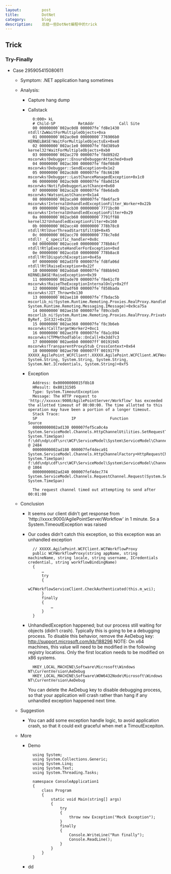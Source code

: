 ```yaml
---
layout:         post
title:          DotNet
category:       blog
description:    总结一些DotNet编程中的trick
---
```


## Trick

### Try-Finally
- Case 295905415080611
	- Symptom: .NET application hang sometimes
	- Analysis:
		- Capture hang dump
		- Callstack

				0:000> kL
				# Child-SP          RetAddr           Call Site
				00 00000000`002ac0d8 000007fe`fd8e1430 ntdll!ZwWaitForMultipleObjects+0xa
				01 00000000`002ac0e0 00000000`776906b0 KERNELBASE!WaitForMultipleObjectsEx+0xe8
				02 00000000`002ac1e0 000007fe`f8d389a9 kernel32!WaitForMultipleObjects+0xb0
				03 00000000`002ac270 000007fe`f8d892d2 mscorwks!Debugger::EnsureDebuggerAttached+0xe9
				04 00000000`002ac300 000007fe`f8ef08d0 mscorwks!Debugger::SendException+0x1e2
				05 00000000`002ac8d0 000007fe`f8c66190 mscorwks!Debugger::LastChanceManagedException+0x1c0
				06 00000000`002ac9d0 000007fe`f8a0d154 mscorwks!NotifyDebuggerLastChance+0x60
				07 00000000`002aca20 000007fe`f8e6dadb mscorwks!WatsonLastChance+0x1a4
				08 00000000`002aca90 000007fe`f8e6fac9 mscorwks!InternalUnhandledExceptionFilter_Worker+0x22b
				09 00000000`002acb30 00000000`7771bc00 mscorwks!InternalUnhandledExceptionFilter+0x29
				0a 00000000`002acb60 00000000`7791ff88 kernel32!UnhandledExceptionFilter+0x160
				0b 00000000`002acc40 00000000`778b78c8 ntdll!RtlUserThreadStart$filt$0+0x45
				0c 00000000`002acc70 00000000`778c7e8d ntdll!__C_specific_handler+0x8c
				0d 00000000`002acce0 00000000`778b84cf ntdll!RtlpExecuteHandlerForException+0xd
				0e 00000000`002acd10 00000000`778b8ac8 ntdll!RtlDispatchException+0x45a
				0f 00000000`002ad3f0 000007fe`fd8fa06d ntdll!RtlRaiseException+0x22f
				10 00000000`002adda0 000007fe`f88bb943 KERNELBASE!RaiseException+0x39
				11 00000000`002ade70 000007fe`f8e61cf0 mscorwks!RaiseTheExceptionInternalOnly+0x2ff
				12 00000000`002adf60 000007fe`f858bada mscorwks!JIT_Throw+0x130
				13 00000000`002ae110 000007fe`f7bdac5b mscorlib_ni!System.Runtime.Remoting.Proxies.RealProxy.HandleReturnMessage(System.Runtime.Remoting.Messaging.IMessage, System.Runtime.Remoting.Messaging.IMessage)+0x9ca75a
				14 00000000`002ae150 000007fe`f89ccbd5 mscorlib_ni!System.Runtime.Remoting.Proxies.RealProxy.PrivateInvoke(System.Runtime.Remoting.Proxies.MessageData ByRef, Int32)+0x21b
				15 00000000`002ae360 000007fe`f8c3b6eb mscorwks!CallTargetWorker2+0xc1
				16 00000000`002ae3f0 000007fe`f8a1c894 mscorwks!CTPMethodTable::OnCall+0x3dd7c3
				17 00000000`002ae6b0 000007ff`00191945 mscorwks!TransparentProxyStub_CrossContext+0x64
				18 00000000`002ae790 000007ff`001917f9 XXXXX_AgilePoint_WCFClient!.XXXXX.AgilePoint.WCFClient.WCFWorkflowProxy..ctor(System.String, System.String, System.String, System.String, System.Net.ICredentials, System.String)+0xf5

		- Exception

				Address: 0x00000000015f8b18
				HResult: 0x80131505
				Type: System.TimeoutException
				Message: The HTTP request to 'http://xxxxxx:9000/AgilePointServer/Workflow' has exceeded the allotted timeout of 00:00:00. The time allotted to this operation may have been a portion of a longer timeout.
				Stack Trace:
				SP               IP               Function                                                                                                                                                 Source
				00000000002ad130 000007fef5ca0c4a System.ServiceModel.Channels.HttpChannelUtilities.SetRequestTimeout(System.Net.HttpWebRequest, System.TimeSpan)                                          f:\dd\ndp\cdf\src\WCF\ServiceModel\System\ServiceModel\Channels\HttpChannelHelpers.cs @ 2484
				00000000002ad180 000007fef4deca91 System.ServiceModel.Channels.HttpChannelFactory+HttpRequestChannel+HttpChannelRequest.SendRequest(System.ServiceModel.Channels.Message, System.TimeSpan) f:\dd\ndp\cdf\src\WCF\ServiceModel\System\ServiceModel\Channels\HttpChannelFactory.cs @ 1004
				00000000002ad240 000007fef4dec774 System.ServiceModel.Channels.RequestChannel.Request(System.ServiceModel.Channels.Message, System.TimeSpan)  

				The request channel timed out attempting to send after 00:01:00

	- Conclusion
		- It seems our client didn’t get response from 'http://xxxx:9000/AgilePointServer/Workflow' in 1 minute. So a System.TimeoutException was raised
		- Our codes didn’t catch this exception, so this exception was an unhandled exception

				// XXXXX.AgilePoint.WCFClient.WCFWorkflowProxy
				public WCFWorkflowProxy(string appName, string machineName, string locale, string username, ICredentials credential, string workflowBindingName)
				{
				    …
				    try
				    {
				        wCFWorkflowServiceClient.CheckAuthenticated(this.m_wci);
				    }
				    finally
				    {
				        …
				    }
				}

		- UnhandledException happened; but our process still waiting for objects (didn’t crash). Typically this is going to be a debugging process. To disable this behavior, remove the AeDebug key: http://support.microsoft.com/kb/188296
NOTE: On x64 machines, this value will need to be modified in the following registry locations. Only the first location needs to be modified on x86 systems.

				HKEY_LOCAL_MACHINE\Software\Microsoft\Windows NT\CurrentVersion\AeDebug
				HKEY_LOCAL_MACHINE\Software\WOW6432Node\Microsoft\Windows NT\CurrentVersion\AeDebug

			You can delete the AeDebug key to disable debugging process, so that your application will crash rather than hang if any unhandled exception happened next time.

	- Suggestion
		- You can add some exception handle logic, to avoid application crash, so that it could exit graceful when met a TimoutExcepiton.
	- More
		- Demo

				using System;
				using System.Collections.Generic;
				using System.Linq;
				using System.Text;
				using System.Threading.Tasks;
				
				namespace ConsoleApplication1
				{
				    class Program
				    {
				        static void Main(string[] args)
				        {
				            try
				            {
				                throw new Exception("Mock Exception");
				            }
				            finally
				            {
				                Console.WriteLine("Run finally");
				                Console.ReadLine();
				            }
				        }
				    }
				}

		- dd